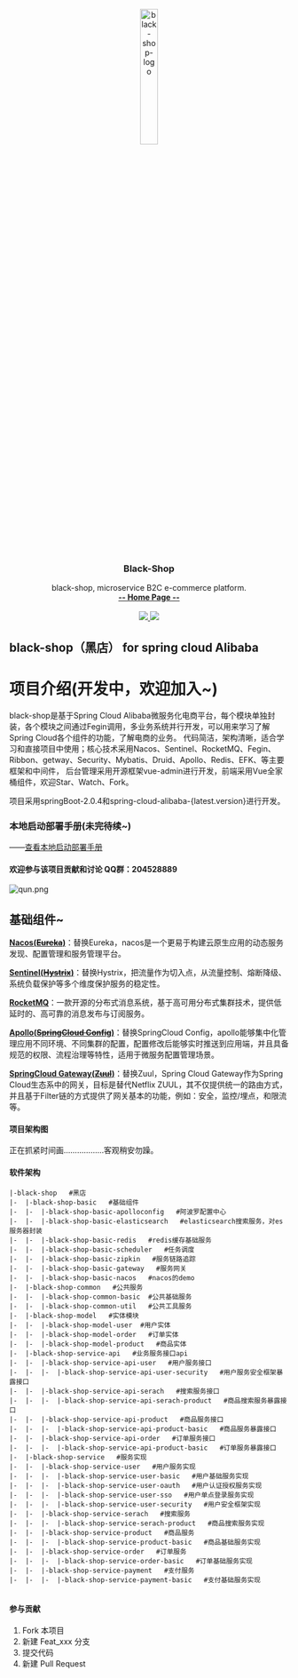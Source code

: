 
<p align="center">
     <img src="https://i.loli.net/2019/01/09/5c35d32d1d16f.png" alt="black-shop-logo" width="25%">
    <h3 align="center">Black-Shop</h3>
    <p align="center">
        black-shop, microservice B2C e-commerce platform.
        <br>
        <a href="https://github.com/lizibin/black-shop"><strong>-- Home Page --</strong></a>
        <br>
        <br>
       <a href="https://travis-ci.org/lizibin/black-shop">
            <img src="https://travis-ci.org/lizibin/black-shop.svg?branch=master" >
        </a>
         <a href="https://www.apache.org/licenses/LICENSE-2.0.html">
             <img src="https://img.shields.io/badge/license-apache2.0-000000.svg" >       
         </a>
    </p>    
</p>



## black-shop（黑店） for spring cloud Alibaba

# 项目介绍(开发中，欢迎加入~)
black-shop是基于Spring Cloud Alibaba微服务化电商平台，每个模块单独封装，各个模块之间通过Fegin调用，多业务系统并行开发，可以用来学习了解Spring Cloud各个组件的功能，了解电商的业务。 代码简洁，架构清晰，适合学习和直接项目中使用；核心技术采用Nacos、Sentinel、RocketMQ、Fegin、Ribbon、getway、Security、Mybatis、Druid、Apollo、Redis、EFK、等主要框架和中间件， 后台管理采用开源框架vue-admin进行开发，前端采用Vue全家桶组件，欢迎Star、Watch、Fork。

项目采用springBoot-2.0.4和spring-cloud-alibaba-{latest.version}进行开发。

### 本地启动部署手册(未完待续~)

——[查看本地启动部署手册](https://github.com/lizibin/black-shop/tree/master/doc)

#### 欢迎参与该项目贡献和讨论  QQ群：204528889
![qun.png](https://i.loli.net/2019/01/08/5c3485faed740.png)

## 基础组件~

**[Nacos(~~Eureka~~)](https://github.com/alibaba/Nacos)**：替换Eureka，nacos是一个更易于构建云原生应用的动态服务发现、配置管理和服务管理平台。

**[Sentinel(~~Hystrix~~)](https://github.com/alibaba/Sentinel)**：替换Hystrix，把流量作为切入点，从流量控制、熔断降级、系统负载保护等多个维度保护服务的稳定性。

**[RocketMQ](https://rocketmq.apache.org/)**：一款开源的分布式消息系统，基于高可用分布式集群技术，提供低延时的、高可靠的消息发布与订阅服务。

**[Apollo(~~SpringCloud Config~~)](https://github.com/ctripcorp/apollo)**：替换SpringCloud Config，apollo能够集中化管理应用不同环境、不同集群的配置，配置修改后能够实时推送到应用端，并且具备规范的权限、流程治理等特性，适用于微服务配置管理场景。

**[SpringCloud Gateway(~~Zuul~~)](https://github.com/ctripcorp/apollo)**：替换Zuul，Spring Cloud Gateway作为Spring Cloud生态系中的网关，目标是替代Netflix ZUUL，其不仅提供统一的路由方式，并且基于Filter链的方式提供了网关基本的功能，例如：安全，监控/埋点，和限流等。

#### 项目架构图
正在抓紧时间画………………客观稍安勿躁。

#### 软件架构

```
|-black-shop   #黑店
|-  |-black-shop-basic   #基础组件
|-  |-  |-black-shop-basic-apolloconfig   #阿波罗配置中心
|-  |-  |-black-shop-basic-elasticsearch   #elasticsearch搜索服务，对es服务器封装
|-  |-  |-black-shop-basic-redis   #redis缓存基础服务
|-  |-  |-black-shop-basic-scheduler   #任务调度
|-  |-  |-black-shop-basic-zipkin   #服务链路追踪
|-  |-  |-black-shop-basic-gateway   #服务网关
|-  |-  |-black-shop-basic-nacos   #nacos的demo
|-  |-black-shop-common   #公共服务
|-  |-  |-black-shop-common-basic  #公共基础服务
|-  |-  |-black-shop-common-util   #公共工具服务   
|-  |-black-shop-model   #实体模块
|-  |-  |-black-shop-model-user  #用户实体
|-  |-  |-black-shop-model-order   #订单实体 
|-  |-  |-black-shop-model-product   #商品实体 
|-  |-black-shop-service-api   #业务服务接口api
|-  |-  |-black-shop-service-api-user   #用户服务接口
|-  |-  |-  |-black-shop-service-api-user-security   #用户服务安全框架暴露接口
|-  |-  |-black-shop-service-api-serach   #搜索服务接口
|-  |-  |-  |-black-shop-service-api-serach-product   #商品搜索服务暴露接口
|-  |-  |-black-shop-service-api-product   #商品服务接口
|-  |-  |-  |-black-shop-service-api-product-basic   #商品服务暴露接口
|-  |-  |-black-shop-service-api-order   #订单服务接口
|-  |-  |-  |-black-shop-service-api-product-basic   #订单服务暴露接口
|-  |-black-shop-service   #服务实现
|-  |-  |-black-shop-service-user   #用户服务实现
|-  |-  |-  |-black-shop-service-user-basic   #用户基础服务实现
|-  |-  |-  |-black-shop-service-user-oauth   #用户认证授权服务实现
|-  |-  |-  |-black-shop-service-user-sso   #用户单点登录服务实现
|-  |-  |-  |-black-shop-service-user-security   #用户安全框架实现
|-  |-  |-black-shop-service-serach   #搜索服务
|-  |-  |-  |-black-shop-service-serach-product   #商品搜索服务实现
|-  |-  |-black-shop-service-product   #商品服务
|-  |-  |-  |-black-shop-service-product-basic   #商品基础服务实现
|-  |-  |-black-shop-service-order   #订单服务
|-  |-  |-  |-black-shop-service-order-basic   #订单基础服务实现
|-  |-  |-black-shop-service-payment   #支付服务
|-  |-  |-  |-black-shop-service-payment-basic   #支付基础服务实现


```

#### 参与贡献

1. Fork 本项目
2. 新建 Feat_xxx 分支
3. 提交代码
4. 新建 Pull Request

